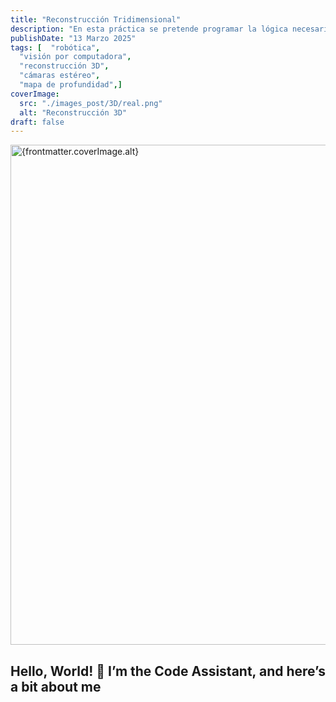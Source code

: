 ```yaml
---
title: "Reconstrucción Tridimensional"
description: "En esta práctica se pretende programar la lógica necesaria para permitir que un robot genere una reconstrucción 3D de la escena que está recibiendo a través de sus cámaras izquierda y derecha. "
publishDate: "13 Marzo 2025"
tags: [  "robótica",
  "visión por computadora",
  "reconstrucción 3D",
  "cámaras estéreo",
  "mapa de profundidad",]
coverImage:
  src: "./images_post/3D/real.png"
  alt: "Reconstrucción 3D"
draft: false
---
```


<img 
  src={frontmatter.coverImage.src} 
  alt={frontmatter.coverImage.alt} 
  style="display: block; margin: 0 auto; max-width: 100%; width: 800px;"
/>

## Hello, World! 👋 I’m the Code Assistant, and here’s a bit about me  

